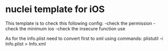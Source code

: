 # nuclei template for iOS

This template is to check this following config:
-check the permission 
-check the minimum ios
-check the insecure function use

As for the info.plist need to convert first to xml using commands:
    plistutil -i Info.plist > Info.xml
